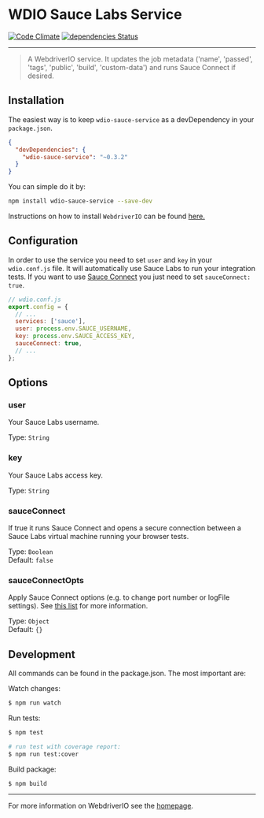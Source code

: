 WDIO Sauce Labs Service
=======================

[![Code Climate](https://codeclimate.com/github/webdriverio/wdio-sauce-service/badges/gpa.svg)](https://codeclimate.com/github/webdriverio/wdio-sauce-service) [![dependencies Status](https://david-dm.org/webdriverio/wdio-sauce-service/status.svg)](https://david-dm.org/webdriverio/wdio-sauce-service)

***

> A WebdriverIO service. It updates the job metadata ('name', 'passed', 'tags', 'public', 'build', 'custom-data') and runs Sauce Connect if desired.

## Installation

The easiest way is to keep `wdio-sauce-service` as a devDependency in your `package.json`.

```json
{
  "devDependencies": {
    "wdio-sauce-service": "~0.3.2"
  }
}
```

You can simple do it by:

```bash
npm install wdio-sauce-service --save-dev
```

Instructions on how to install `WebdriverIO` can be found [here.](http://webdriver.io/guide/getstarted/install.html)

## Configuration

In order to use the service you need to set `user` and `key` in your `wdio.conf.js` file. It will automatically
use Sauce Labs to run your integration tests. If you want to use [Sauce Connect](https://wiki.saucelabs.com/display/DOCS/Sauce+Connect+Proxy)
you just need to set `sauceConnect: true`.

```js
// wdio.conf.js
export.config = {
  // ...
  services: ['sauce'],
  user: process.env.SAUCE_USERNAME,
  key: process.env.SAUCE_ACCESS_KEY,
  sauceConnect: true,
  // ...
};
```

## Options

### user
Your Sauce Labs username.

Type: `String`

### key
Your Sauce Labs access key.

Type: `String`

### sauceConnect
If true it runs Sauce Connect and opens a secure connection between a Sauce Labs virtual machine running your browser tests.

Type: `Boolean`<br>
Default: `false`

### sauceConnectOpts
Apply Sauce Connect options (e.g. to change port number or logFile settings). See [this list](https://github.com/bermi/sauce-connect-launcher#advanced-usage) for more information.

Type: `Object`<br>
Default: `{}`

## Development

All commands can be found in the package.json. The most important are:

Watch changes:

```sh
$ npm run watch
```

Run tests:

```sh
$ npm test

# run test with coverage report:
$ npm run test:cover
```

Build package:

```sh
$ npm build
```

----

For more information on WebdriverIO see the [homepage](http://webdriver.io).

